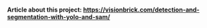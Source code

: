 #### Article about this project: https://visionbrick.com/detection-and-segmentation-with-yolo-and-sam/
